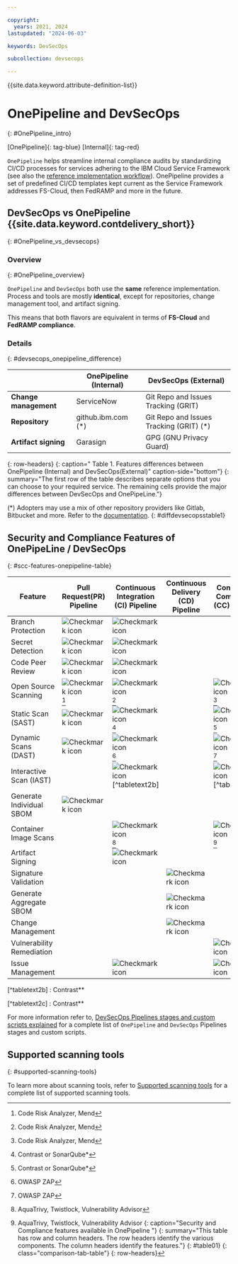 ```yaml
---

copyright:
  years: 2021, 2024
lastupdated: "2024-06-03"

keywords: DevSecOps

subcollection: devsecops

---
```


{{site.data.keyword.attribute-definition-list}}


# OnePipeline and DevSecOps
{: #OnePipeline_intro}

[OnePipeline]{: tag-blue} [Internal]{: tag-red}

`OnePipeline` helps streamline internal compliance audits by standardizing CI/CD processes for services adhering to the IBM Cloud Service Framework (see also the [reference implementation workflow](/docs/devsecops?topic=devsecops-cd-devsecops-arch)). OnePipeline provides a set of predefined CI/CD templates kept current as the Service Framework addresses FS-Cloud, then FedRAMP and more in the future.


## DevSecOps vs OnePipeline {{site.data.keyword.contdelivery_short}}
{: #OnePipeline_vs_devsecops}

### Overview
{: #OnePipeline_overview}

`OnePipeline` and `DevSecOps` both use the **same** reference implementation. Process and tools are mostly **identical**, except for repositories, change management tool, and artifact signing.

This means that both flavors are equivalent in terms of **FS-Cloud** and **FedRAMP compliance**.

### Details
{: #devsecops_onepipeline_difference}

|                    | OnePipeline (Internal)                                                      | DevSecOps (External)                |
|--------------------|--------------------------------------------------------------------------------------|-----------------------------------------------------|
| **Change management**          | ServiceNow                                   | Git Repo and Issues Tracking (GRIT)  |
| **Repository**     | github.ibm.com (*)                        |  Git Repo and Issues Tracking (GRIT) (*)                                   |
| **Artifact signing**       |   Garasign   |GPG (GNU Privacy Guard) |
{: row-headers}
{: caption=" Table 1. Features differences between OnePipeline (Internal) and DevSecOps(External)" caption-side="bottom"}
{: summary="The first row of the table describes separate options that you can choose to your required service. The remaining cells provide the major differences between DevSecOps and OnePipeLine."}

(*) Adopters may use a mix of other repository providers like Gitlab, Bitbucket and more. Refer to the [documentation](/docs/ContinuousDelivery?topic=ContinuousDelivery-integrations&interface=ui).
{: #diffdevsecopsstable1}



## Security and Compliance Features of OnePipeLine / DevSecOps
{: #scc-features-onepipeline-table}

| Feature | Pull Request(PR) Pipeline  | Continuous Integration (CI) Pipeline  | Continuous Delivery (CD) Pipeline   |Continuous Compliance (CC) Pipeline |
|-----|-----|-----|-----|-----|
| Branch Protection | ![Checkmark icon](../icons/checkmark-icon.svg) | ![Checkmark icon](../icons/checkmark-icon.svg) |  |  |
| Secret Detection | ![Checkmark icon](../icons/checkmark-icon.svg) | ![Checkmark icon](../icons/checkmark-icon.svg) |  |  |
| Code Peer Review| ![Checkmark icon](../icons/checkmark-icon.svg) | ![Checkmark icon](../icons/checkmark-icon.svg) |  |  |
| Open Source Scanning | ![Checkmark icon](../icons/checkmark-icon.svg) [^tabletext] | ![Checkmark icon](../icons/checkmark-icon.svg) [^tabletext1a] | | ![Checkmark icon](../icons/checkmark-icon.svg) [^tabletext1b] |
| Static Scan (SAST) | ![Checkmark icon](../icons/checkmark-icon.svg) | ![Checkmark icon](../icons/checkmark-icon.svg) [^tabletext2] | | ![Checkmark icon](../icons/checkmark-icon.svg) [^tabletext2a]  |
| Dynamic Scans (DAST) | ![Checkmark icon](../icons/checkmark-icon.svg) | ![Checkmark icon](../icons/checkmark-icon.svg) [^tabletext3]  | | ![Checkmark icon](../icons/checkmark-icon.svg) [^tabletext3a]  |
| Interactive Scan (IAST) | | ![Checkmark icon](../icons/checkmark-icon.svg) [^tabletext2b]  | | ![Checkmark icon](../icons/checkmark-icon.svg) [^tabletext2c]  |
| Generate Individual SBOM | ![Checkmark icon](../icons/checkmark-icon.svg) | | |  |
| Container Image Scans | | ![Checkmark icon](../icons/checkmark-icon.svg) [^tabletext5]| | ![Checkmark icon](../icons/checkmark-icon.svg) [^tabletext5a] |
| Artifact Signing | | ![Checkmark icon](../icons/checkmark-icon.svg) | | |
| Signature Validation | | | ![Checkmark icon](../icons/checkmark-icon.svg) |  |
| Generate Aggregate SBOM | | | ![Checkmark icon](../icons/checkmark-icon.svg) |  |
| Change Management| | | ![Checkmark icon](../icons/checkmark-icon.svg) |  |
| Vulnerability Remediation | | | | ![Checkmark icon](../icons/checkmark-icon.svg) |
| Issue Management | | ![Checkmark icon](../icons/checkmark-icon.svg)| | ![Checkmark icon](../icons/checkmark-icon.svg) |

[^tabletext]:Code Risk Analyzer, Mend

[^tabletext1a]:Code Risk Analyzer, Mend

[^tabletext1b]:Code Risk Analyzer, Mend

[^tabletext2]: Contrast or SonarQube*

[^tabletext2a]: Contrast or SonarQube*

[^tabletext2b] : Contrast**

[^tabletext2c] : Contrast**

[^tabletext3]: OWASP ZAP

[^tabletext3a]: OWASP ZAP

[^tabletext5]: AquaTrivy, Twistlock, Vulnerability Advisor

[^tabletext5a]: AquaTrivy, Twistlock, Vulnerability Advisor
{: caption="Security and Compliance features available in OnePipeline "}
{: summary="This table has row and column headers. The row headers identify the various components. The column headers identify the features."}
{: #table01}
{: class="comparison-tab-table"}
{: row-headers}

For more information refer to, [DevSecOps Pipelines stages and custom scripts explained](/docs/devsecops?topic=devsecops-cd-devsecops-pipelines-stages) for a complete list of `OnePipeline` and `DevSecOps` Pipelines stages and custom scripts.

## Supported scanning tools
{: #supported-scanning-tools}

To learn more about scanning tools, refer to [Supported scanning tools](/docs/devsecops?topic=devsecops-cd-devsecops-supported-scanning-tools) for a complete list of supported scanning tools.
